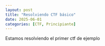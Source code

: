 ```yaml
---
layout: post
title: "Resolviendo CTF básico"
date: 2025-06-01
categories: [CTF, Principiante]
---
```

Estamos resolviendo el primer ctf de ejemplo

